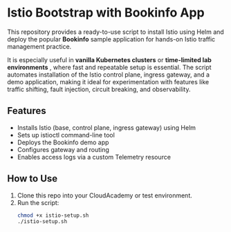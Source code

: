 # Istio Bootstrap with Bookinfo App

This repository provides a ready-to-use script to install Istio using Helm and deploy the popular **Bookinfo** sample application for hands-on Istio traffic management practice.

It is especially useful in **vanilla Kubernetes clusters** or **time-limited lab environments** , where fast and repeatable setup is essential. The script automates installation of the Istio control plane, ingress gateway, and a demo application, making it ideal for experimentation with features like traffic shifting, fault injection, circuit breaking, and observability.

## Features

- Installs Istio (base, control plane, ingress gateway) using Helm
- Sets up istioctl command-line tool
- Deploys the Bookinfo demo app
- Configures gateway and routing
- Enables access logs via a custom Telemetry resource

## How to Use

1. Clone this repo into your CloudAcademy or test environment.
2. Run the script:
   ```bash
   chmod +x istio-setup.sh
   ./istio-setup.sh
